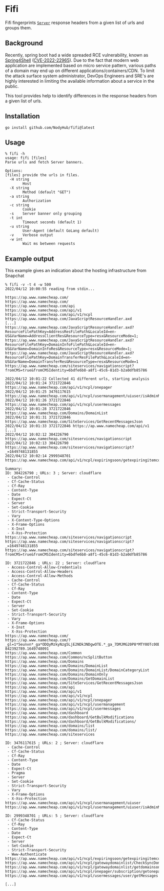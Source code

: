 # Fifi

Fifi fingerprints [`Server`](https://developer.mozilla.org/en-US/docs/Web/HTTP/Headers/Server) response headers from a given list of urls and groups them.

## Background

Recently, spring boot had a wide spreaded RCE vulnerability, known as [Spring4Shell](https://portswigger.net/daily-swig/spring4shell-microsoft-cisa-warn-of-limited-in-the-wild-exploitation) ([CVE-2022-22965](https://cve.mitre.org/cgi-bin/cvename.cgi?name=CVE-2022-22965)). Due to the fact that modern web application are implemented based on micro service pattern, various paths of a domain may end up on different applications/containers/CDN. To limit the attack surface system administrator, DevOps Engineers and SRE's are highly interested in limiting the available information about a service in the public.

This tool provides help to identify differences in the response headers from a given list of urls.

## Installation

```
go install github.com/NodyHub/fifi@latest
```

## Usage

```
% fifi -h
usage: fifi [files]
Parse urls and fetch Server banners.

Options:
[files] provide the urls in files.
  -H string
    	Host
  -X string
    	Method (default "GET")
  -a string
    	Authorization
  -c string
    	Cookie
  -s	Server banner only grouping
  -t int
    	Timeout seconds (default 1)
  -u string
    	User-Agent (default GoLang default)
  -v	Verbose output
  -w int
    	Wait ms between requests
```

## Example output

This example gives an indication about the hosting infrastructure from Snapchat

```shell
% fifi -v -t 4 -w 500
2022/04/12 10:00:55 reading from stdin...

https://ap.www.namecheap.com/
https://ap.www.namecheap.com/
https://ap.www.namecheap.com/api
https://ap.www.namecheap.com/api/v1
https://ap.www.namecheap.com/api/v1/ncpl
https://ap.www.namecheap.com/JavaScriptResourceHandler.axd
[...]
https://ap.www.namecheap.com/JavaScriptResourceHandler.axd?ResourceFilePathKey=AddressResFilePath&LocaleId=en-US&VarName=AddressClientRes&ResourceType=resx&ResourceMode=1;
https://ap.www.namecheap.com/JavaScriptResourceHandler.axd?ResourceFilePathKey=DomainInfoFilePath&LocaleId=en-US&VarName=DomainInfoRes&ResourceType=resx&ResourceMode=1;
https://ap.www.namecheap.com/JavaScriptResourceHandler.axd?ResourceFilePathKey=DomainTransferResFilePath&LocaleId=en-US&VarName=DomainTransferRes&ResourceType=resx&ResourceMode=1
https://ap.www.namecheap.com/siteservices/navigationscript?fromCMS=true&fromCMSIdentity=6bdfe6b8-a8f1-45c6-81d3-b2a0dfb85786

2022/04/12 10:01:22 Collected 41 different urls, starting analysis
2022/04/12 10:01:24 3721722846 https://ap.www.namecheap.com/api/v1/ncpl/onepager
2022/04/12 10:01:25 3476117615 https://ap.www.namecheap.com/api/v1/ncpl/usermanagement/uiuser/isAdminMode
2022/04/12 10:01:26 3721722846 https://ap.www.namecheap.com/api/v1/ncpl/usermessages
2022/04/12 10:01:28 3721722846 https://ap.www.namecheap.com/Domains/DomainList
2022/04/12 10:01:31 3721722846 https://ap.www.namecheap.com/SiteServices/GetRecentMessagesJson
2022/04/12 10:01:33 3721722846 https://ap.www.namecheap.com/api/v1
[...]
2022/04/12 10:02:12 304226790 https://ap.www.namecheap.com/siteservices/navigationscript
2022/04/12 10:02:13 304226790 https://ap.www.namecheap.com/siteservices/navigationscript?_=1649748131855
2022/04/12 10:02:14 2999348701 https://ap.www.namecheap.com/api/v1/ncpl/expiringsoon/getexpiringitemcount

Summary:
ID: 304226790 ; URLs: 3 ; Server: cloudflare
 - Cache-Control
 - Cf-Cache-Status
 - Cf-Ray
 - Content-Type
 - Date
 - Expect-Ct
 - Server
 - Set-Cookie
 - Strict-Transport-Security
 - Vary
 - X-Content-Type-Options
 - X-Frame-Options
 - X-Inst
 - X-Xss-Protection
https://ap.www.namecheap.com/siteservices/navigationscript
https://ap.www.namecheap.com/siteservices/navigationscript?_=1649748131855
https://ap.www.namecheap.com/siteservices/navigationscript?fromCMS=true&fromCMSIdentity=6bdfe6b8-a8f1-45c6-81d3-b2a0dfb85786

ID: 3721722846 ; URLs: 22 ; Server: cloudflare
 - Access-Control-Allow-Credentials
 - Access-Control-Allow-Headers
 - Access-Control-Allow-Methods
 - Cache-Control
 - Cf-Cache-Status
 - Cf-Ray
 - Content-Type
 - Date
 - Expect-Ct
 - Server
 - Set-Cookie
 - Strict-Transport-Security
 - Vary
 - X-Frame-Options
 - X-Inst
 - X-Xss-Protection
https://ap.www.namecheap.com/
https://ap.www.namecheap.com/?_gl=1*5eunvn*_ga*ODQyMzkyNzg5LjE2NDk3NDgwOTE.*_ga_7DMJMG20P8*MTY0OTc0ODA5MC4xLjAuMTY0OTc0ODA5MC42MA..&_ga=2.76907415.360072847.1649748091-842392789.1649748091
https://ap.www.namecheap.com/Common
https://ap.www.namecheap.com/Common/ncSplitButton
https://ap.www.namecheap.com/Domains
https://ap.www.namecheap.com/Domains/DomainList
https://ap.www.namecheap.com/Domains/DomainList/DomainCategoryList
https://ap.www.namecheap.com/Domains/DomainOnly
https://ap.www.namecheap.com/Domains/GetDomainList
https://ap.www.namecheap.com/SiteServices/GetRecentMessagesJson
https://ap.www.namecheap.com/api
https://ap.www.namecheap.com/api/v1
https://ap.www.namecheap.com/api/v1/ncpl
https://ap.www.namecheap.com/api/v1/ncpl/onepager
https://ap.www.namecheap.com/api/v1/ncpl/usermanagement
https://ap.www.namecheap.com/api/v1/ncpl/usermessages
https://ap.www.namecheap.com/dashboard
https://ap.www.namecheap.com/dashboard/GetBulkModifications
https://ap.www.namecheap.com/dashboard/GetBulkModifications/
https://ap.www.namecheap.com/domains/list
https://ap.www.namecheap.com/domains/list/
https://ap.www.namecheap.com/siteservices

ID: 3476117615 ; URLs: 2 ; Server: cloudflare
 - Cache-Control
 - Cf-Cache-Status
 - Cf-Ray
 - Content-Type
 - Date
 - Expect-Ct
 - Pragma
 - Server
 - Set-Cookie
 - Strict-Transport-Security
 - Vary
 - X-Frame-Options
 - X-Xss-Protection
https://ap.www.namecheap.com/api/v1/ncpl/usermanagement/uiuser
https://ap.www.namecheap.com/api/v1/ncpl/usermanagement/uiuser/isAdminMode

ID: 2999348701 ; URLs: 5 ; Server: cloudflare
 - Cf-Cache-Status
 - Cf-Ray
 - Content-Type
 - Date
 - Expect-Ct
 - Server
 - Set-Cookie
 - Strict-Transport-Security
 - Www-Authenticate
https://ap.www.namecheap.com/api/v1/ncpl/expiringsoon/getexpiringitemcount
https://ap.www.namecheap.com/api/v1/ncpl/gatewaydomainlist/CheckSyncDomainList
https://ap.www.namecheap.com/api/v1/ncpl/gatewaydomainlist/getdomainsonly
https://ap.www.namecheap.com/api/v1/ncpl/onepager/subscription/getonepagersubscriptions
https://ap.www.namecheap.com/api/v1/ncpl/usermessages/user/getMessages

[...]

```
